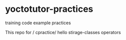 # yoctotutor-practices
training code example practices

This repo for
/
	cpractice/
		hello
		stirage-classes
		operators
